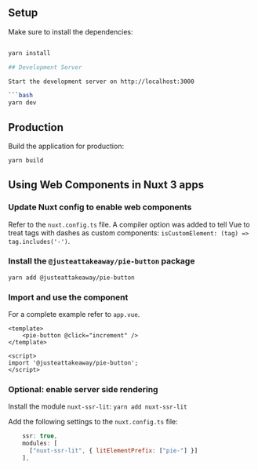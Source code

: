 ## Setup

Make sure to install the dependencies:

```bash

yarn install

## Development Server

Start the development server on http://localhost:3000

```bash
yarn dev
```

## Production

Build the application for production:

```bash
yarn build
```

## Using Web Components in Nuxt 3 apps

### Update Nuxt config to enable web components

Refer to the `nuxt.config.ts` file. A compiler option was added to tell Vue to treat tags with dashes as custom components: `isCustomElement: (tag) => tag.includes('-')`.

### Install the `@justeattakeaway/pie-button` package

`yarn add @justeattakeaway/pie-button`

### Import and use the component

For a complete example refer to `app.vue`.

```
<template>
    <pie-button @click="increment" />
</template>

<script>
import '@justeattakeaway/pie-button';
</script>
```

### Optional: enable server side rendering

Install the module `nuxt-ssr-lit`: `yarn add nuxt-ssr-lit`

Add the following settings to the `nuxt.config.ts` file:

```js
    ssr: true,
    modules: [
      ["nuxt-ssr-lit", { litElementPrefix: ["pie-"] }]
    ],
```
